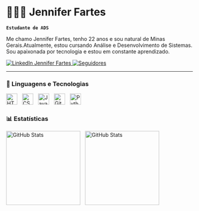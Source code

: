# 👩🏻‍💻 Jennifer Fartes

**`Estudante de ADS`**

Me chamo Jennifer Fartes, tenho 22 anos e sou natural de Minas Gerais.Atualmente, estou cursando Análise e Desenvolvimento de Sistemas. Sou apaixonada por tecnologia e estou em constante aprendizado.

<a href="https://www.linkedin.com/in/jennifer-fartes-ti/" target="_blank">
  <img 
    alt="LinkedIn Jennifer Fartes" 
    title="Conecte-se comigo no LinkedIn" 
    src="https://img.shields.io/badge/LinkedIn-Conecte--se-40E0D0?style=for-the-badge&logo=linkedin&logoColor=white&labelColor=20B2AA"
  />
</a>
 <a href="https://github.com/Jennifer-Fartes" target="_blank">
  <img 
    alt="Seguidores" 
    title="Me siga no GitHub" 
    src="https://custom-icon-badges.demolab.com/github/followers/Jennifer-Fartes?color=FF6F61&labelColor=CD5C5C&style=for-the-badge&logo=github&label=Seguidores&logoColor=white"
  />
</a>


---

### 🤖 Linguagens e Tecnologias

<img 
    align="left" 
    alt="HTML"
    title="HTML" 
    width="30px" 
    style="padding-right: 10px;" 
    src="https://cdn.jsdelivr.net/gh/devicons/devicon@latest/icons/html5/html5-original.svg" 
/>
<img 
    align="left" 
    alt="CSS" 
    title="CSS"
    width="30px" 
    style="padding-right: 10px;" 
    src="https://cdn.jsdelivr.net/gh/devicons/devicon@latest/icons/css3/css3-original.svg" 
/>
<img 
    align="left" 
    alt="JavaScript" 
    title="JavaScript"
    width="30px" 
    style="padding-right: 10px;" 
    src="https://cdn.jsdelivr.net/gh/devicons/devicon@latest/icons/javascript/javascript-original.svg" 
/>

<img 
    align="left"
    alt="Git" 
    title="Git"
    width="30px" 
    style="padding-right: 10px;" 
    src="https://cdn.jsdelivr.net/gh/devicons/devicon@latest/icons/git/git-original.svg" 
/>
<img 
    align="left" 
    alt="Python" 
    title="Python"
    width="30px" 
    style="padding-right: 10px;" 
    src="https://cdn.jsdelivr.net/gh/devicons/devicon@latest/icons/python/python-original.svg" 
/>

<br/>
<br/>

### 📊 Estatísticas

<p>
  <img 
    align="left" 
    alt="GitHub Stats" 
    height="200" 
    style="padding-right: 10px;" 
    src="https://github-readme-stats.vercel.app/api?username=Jennifer-Fartes&show_icons=true&theme=tokyonight&include_all_commits=true&locale=pt-br" 
  />
</p>

<p>
  <img 
    align="left" 
    alt="GitHub Stats" 
    height="200" 
    src="https://github-readme-stats.vercel.app/api/top-langs/?username=Jennifer-Fartes&theme=tokyonight&layout=compact&custom_title=Tecnologias&langs_count=9" 
  />
</p>

